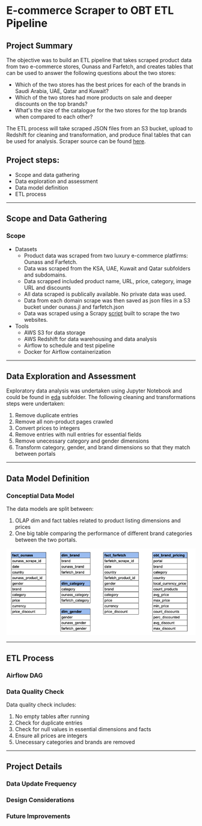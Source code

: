 # E-commerce Scraper to OBT ETL Pipeline
 ## Project Summary
 The objective was to build an ETL pipeline that takes scraped product data from two e-commerce stores, Ounass and Farfetch, and creates tables that can be used to answer the following questions about the two stores:
- Which of the two stores has the best prices for each of the brands in Saudi Arabia, UAE, Qatar and Kuwait?
- Which of the two stores had more products on sale and deeper discounts on the top brands?
- What's the size of the catalogue for the two stores for the top brands when compared to each other?

The ETL process will take scraped JSON files from an S3 bucket, upload to Redshift for cleaning and transformation, and produce final tables that can be used for analysis. Scraper source can be found [here](https://github.com/tareklel/ecommercescraper). 

## Project steps:
- Scope and data gathering
- Data exploration and assessment
- Data model definition
- ETL process
----
## Scope and Data Gathering
### Scope
- Datasets
    - Product data was scraped from two luxury e-commerce platfirms: Ounass and Farfetch.
    - Data was scraped from the KSA, UAE, Kuwait and Qatar subfolders and subdomains.
    - Data scrapped included product name, URL, price, category, image URL and discounts
    - All data scraped is publically available. No private data was used.
    - Data from each domain scrape was then saved as json files in a S3 bucket under ounass.jl and farfetch.json
    - Data was scraped using a Scrapy [script](https://github.com/tareklel/ecommercescraper) built to scrape the two websites.
- Tools
   - AWS S3 for data storage
   - AWS Redshift for data warehousing and data analysis
   - Airflow to schedule and test pipeline
   - Docker for Airflow containerization
----
## Data Exploration and Assessment
Exploratory data analysis was undertaken using Jupyter Notebook and could be found in [eda](/eda) subfolder.
The following cleaning and transformations steps were undertaken:
1. Remove duplicate entries
2. Remove all non-product pages crawled
3. Convert prices to integers
4. Remove entries with null entries for essential fields
5. Remove unecessary category and gender dimensions
6. Transform category, gender, and brand dimensions so that they match between portals
---
## Data Model Definition
### Conceptial Data Model
The data models are split between: 
1. OLAP dim and fact tables related to product listing dimensions and prices
2. One big table comparing the performance of different brand categories between the two portals.

![Dim, Fact and One Big Tables](images/conceptual_table.png)

---
## ETL Process
### Airflow DAG
### Data Quality Check
Data quality check includes:
1. No empty tables after running
2. Check for duplicate entries
3. Check for null values in essential dimensions and facts
4. Ensure all prices are integers
5. Unecessary categories and brands are removed
---
## Project Details
### Data Update Frequency
### Design Considerations
### Future Improvements



